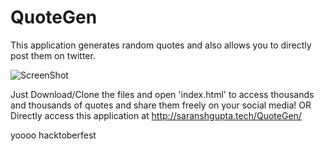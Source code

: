 # QuoteGen
This application generates random quotes and also allows you to directly post them on twitter.

![ScreenShot](Screenshot.JPG)

Just Download/Clone the files and open 'index.html' to access thousands and thousands of quotes and share them freely on your social media!
OR
Directly access this application at http://saranshgupta.tech/QuoteGen/

yoooo
hacktoberfest
